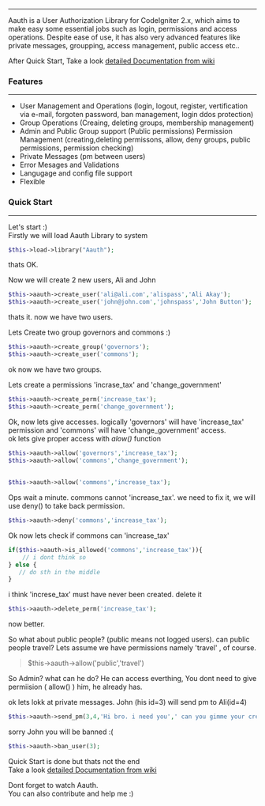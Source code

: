 ***
Aauth is a User Authorization Library for CodeIgniter 2.x, which aims to make easy some essential jobs such as login, permissions and access operations. Despite ease of use, it has also very advanced features like private messages, groupping, access management, public access etc..

After Quick Start, Take a look [detailed Documentation from wiki](https://github.com/emreakay/CodeIgniter-Aauth/wiki/_pages)  

### Features 
***
* User Management and Operations (login, logout, register, vertification via e-mail, forgoten password, ban management, login ddos protection)
* Group Operations (Creaing, deleting groups, membership management)
* Admin and Public Group support (Public permissions)
Permission Management (creating,deleting permissons, allow, deny groups, public permissions, permission checking)
* Private Messages (pm between users)
* Error Mesages and Validations
* Langugage and config file support
* Flexible

### Quick Start 
***
Let's start :)  
Firstly we will load Aauth Library to system
```php
$this->load->library("Aauth");
```
  
thats OK.  

Now we will create 2 new users, Ali and John  

```php
$this->aauth->create_user('ali@ali.com','alispass','Ali Akay');
$this->aauth->create_user('john@john.com','johnspass','John Button');
```
   
thats it. now we have two users.

Lets Create two group governors and commons :)
```php
$this->aauth->create_group('governors');
$this->aauth->create_user('commons');
```  

ok now we have two groups.

Lets create a permissions 'incrase_tax' and 'change_government' 

```php
$this->aauth->create_perm('increase_tax');
$this->aauth->create_perm('change_government');
```  

Ok, now lets give accesses. logically 'governors' will have 'increase_tax' permission and 'commons' will have 'change_government' access.  
ok lets give proper access with _alow()_ function

```php
$this->aauth->allow('governors','increase_tax');
$this->aauth->allow('commons','change_government');
  
  
$this->aauth->allow('commons','increase_tax');
``` 

Ops wait a minute.  commons cannot 'increase_tax'. we need to fix it, we will use deny() to take back permission.

```php
$this->aauth->deny('commons','increase_tax');
``` 


Ok now lets check if commons can 'increase_tax'

```php
if($this->aauth->is_allowed('commons','increase_tax')){
    // i dont think so
} else {
   // do sth in the middle
}
``` 

i think 'increse_tax' must have never been created. delete it

```php
$this->aauth->delete_perm('increase_tax');
``` 
now better.  
  
So what about public people? (public means not logged users). can public people travel? Lets assume we have permissions namely 'travel' , of course.


> $this->aauth->allow('public','travel')

  
So Admin? what can he do? He can access everthing, You dont need to give permiision ( allow() ) him, he already has.  
  
  
ok lets lokk at private messages. John (his id=3) will send pm to Ali(id=4)

```php
$this->aauth->send_pm(3,4,'Hi bro. i need you',' can you gimme your credit card?')
``` 
  
sorry John you will be banned :(

```php
$this->aauth->ban_user(3);
``` 
 
Quick Start is done but thats not the end  
Take a look [detailed Documentation from wiki](https://github.com/emreakay/CodeIgniter-Aauth/wiki/_pages)   

Dont forget to watch Aauth.  
You can also contribute and help me :)
